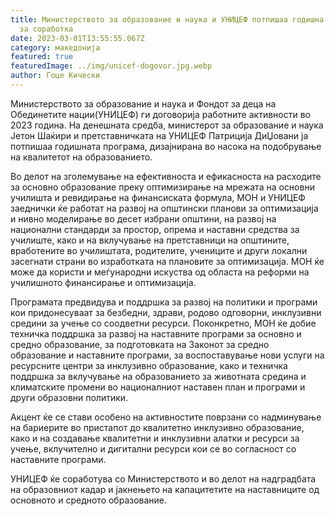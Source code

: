 ```yaml
---
title: Министерството за образование и наука и УНИЦЕФ потпишаа годишна програма
  за соработка
date: 2023-03-01T13:55:55.067Z
category: македонија
featured: true
featuredImage: ../img/unicef-dogovor.jpg.webp
author: Гоце Кически
---
```


Министерството за образование и наука и Фондот за деца на Обединетите нации(УНИЦЕФ) ги договорија работните активности во 2023 година. На денешната средба, министерот за образование и наука Јетон Шаќири и претставничката на УНИЦЕФ Патриција ДиЏовани ја потпишаа годишната програма, дизајнирана во насока на подобрување на квалитетот на образованието.

Во делот на зголемување на ефективноста и ефикасноста на расходите за основно образование преку оптимизирање на мрежата на основни училишта и ревидирање на финансиската формула, МОН и УНИЦЕФ заеднички ќе работат на развој на општински планови за оптимизација и нивно моделирање во десет избрани општини, на развој на национални стандарди за простор, опрема и наставни средства за училиште, како и на вклучување на претставници на општините, вработените во училиштата, родителите, учениците и други локални засегнати страни во изработката на плановите за оптимизација. МОН ќе може да користи и меѓународни искуства од областа на реформи на училишното финансирање и оптимизација.

Програмата предвидува и поддршка за развој на политики и програми кои придонесуваат за безбедни, здрави, родово одговорни, инклузивни средини за учење со соодветни ресурси. Поконкретно, МОН ќе добие техничка поддршка за развој на наставните програми за основно и средно образование, за подготовката на Законот за средно образование и наставните програми, за воспоставување нови услуги на ресурсните центри за инклузивно образование, како и техничка поддршка за вклучување на образованието за животната средина и климатските промени во националниот наставен план и програми и други образовни политики.

Акцент ќе се стави особено на активностите поврзани со надминување на бариерите во пристапот до квалитетно инклузивно образование, како и на создавање квалитетни и инклузивни алатки и ресурси за учење, вклучително и дигитални ресурси кои се во согласност со наставните програми.

УНИЦЕФ ќе соработува со Министерството и во делот на надградбата на образовниот кадар и јакнењето на капацитетите на наставниците од основното и средното образование.
